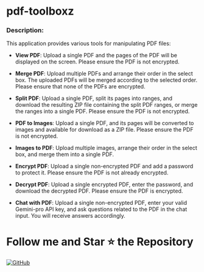 # pdf-toolboxz

### Description:

This application provides various tools for manipulating PDF files:

- **View PDF**: Upload a single PDF and the pages of the PDF will be displayed on the screen. Please ensure the PDF is not encrypted.

- **Merge PDF**: Upload multiple PDFs and arrange their order in the select box. The uploaded PDFs will be merged according to the selected order. Please ensure that none of the PDFs are encrypted.

- **Split PDF**: Upload a single PDF, split its pages into ranges, and download the resulting ZIP file containing the split PDF ranges, or merge the ranges into a single PDF. Please ensure the PDF is not encrypted.

- **PDF to Images**: Upload a single PDF, and its pages will be converted to images and available for download as a ZIP file. Please ensure the PDF is not encrypted.

- **Images to PDF**: Upload multiple images, arrange their order in the select box, and merge them into a single PDF.

- **Encrypt PDF**: Upload a single non-encrypted PDF and add a password to protect it. Please ensure the PDF is not already encrypted.

- **Decrypt PDF**: Upload a single encrypted PDF, enter the password, and download the decrypted PDF. Please ensure the PDF is encrypted.

- **Chat with PDF**: Upload a single non-encrypted PDF, enter your valid Gemini-pro API key, and ask questions related to the PDF in the chat input. You will receive answers accordingly.

# Follow me and Star ⭐ the Repository
[![GitHub](https://img.shields.io/badge/GitHub-mfurqaan31-black?&logo=github)](https://github.com/mfurqaan31)
